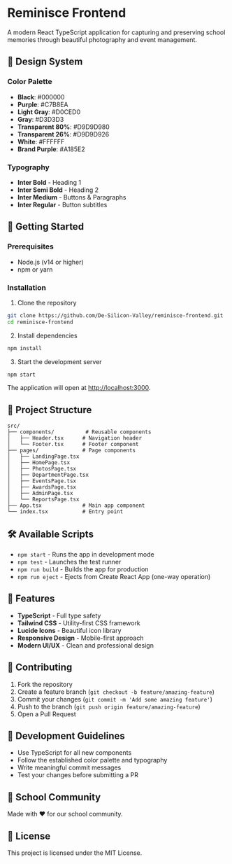 # Reminisce Frontend

A modern React TypeScript application for capturing and preserving school memories through beautiful photography and event management.

## 🎨 Design System

### Color Palette
- **Black**: #000000
- **Purple**: #C7B8EA
- **Light Gray**: #D0CED0
- **Gray**: #D3D3D3
- **Transparent 80%**: #D9D9D980
- **Transparent 26%**: #D9D9D926
- **White**: #FFFFFF
- **Brand Purple**: #A185E2

### Typography
- **Inter Bold** - Heading 1
- **Inter Semi Bold** - Heading 2
- **Inter Medium** - Buttons & Paragraphs
- **Inter Regular** - Button subtitles

## 🚀 Getting Started

### Prerequisites
- Node.js (v14 or higher)
- npm or yarn

### Installation

1. Clone the repository
```bash
git clone https://github.com/De-Silicon-Valley/reminisce-frontend.git
cd reminisce-frontend
```

2. Install dependencies
```bash
npm install
```

3. Start the development server
```bash
npm start
```

The application will open at [http://localhost:3000](http://localhost:3000).

## 📁 Project Structure

```
src/
├── components/          # Reusable components
│   ├── Header.tsx      # Navigation header
│   └── Footer.tsx      # Footer component
├── pages/              # Page components
│   ├── LandingPage.tsx
│   ├── HomePage.tsx
│   ├── PhotosPage.tsx
│   ├── DepartmentPage.tsx
│   ├── EventsPage.tsx
│   ├── AwardsPage.tsx
│   ├── AdminPage.tsx
│   └── ReportsPage.tsx
├── App.tsx             # Main app component
└── index.tsx           # Entry point
```

## 🛠️ Available Scripts

- `npm start` - Runs the app in development mode
- `npm test` - Launches the test runner
- `npm run build` - Builds the app for production
- `npm run eject` - Ejects from Create React App (one-way operation)

## 🎯 Features

- **TypeScript** - Full type safety
- **Tailwind CSS** - Utility-first CSS framework
- **Lucide Icons** - Beautiful icon library
- **Responsive Design** - Mobile-first approach
- **Modern UI/UX** - Clean and professional design

## 🤝 Contributing

1. Fork the repository
2. Create a feature branch (`git checkout -b feature/amazing-feature`)
3. Commit your changes (`git commit -m 'Add some amazing feature'`)
4. Push to the branch (`git push origin feature/amazing-feature`)
5. Open a Pull Request

## 📝 Development Guidelines

- Use TypeScript for all new components
- Follow the established color palette and typography
- Write meaningful commit messages
- Test your changes before submitting a PR

## 🏫 School Community

Made with ❤️ for our school community.

## 📄 License

This project is licensed under the MIT License.
